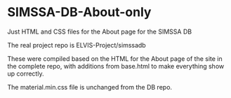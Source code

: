 # SIMSSA-DB-About-only
Just HTML and CSS files for the About page for the SIMSSA DB 

The real project repo is ELVIS-Project/simssadb

These were compiled based on the HTML for the About page of the site in the complete repo, with additions from base.html to make everything show up correctly.

The material.min.css file is unchanged from the DB repo.
